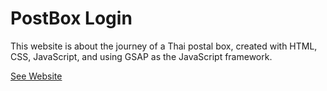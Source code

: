 # PostBox Login

This website is about the journey of a Thai postal box, created with HTML, CSS, JavaScript, and using GSAP as the JavaScript framework.

[See Website]([https://betbox-project.web.app/](https://postboxlogin.netlify.app/))
